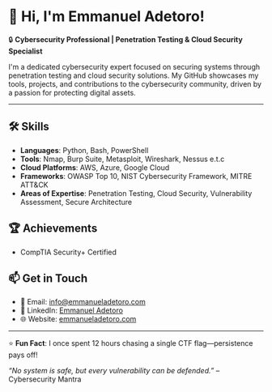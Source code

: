 # 👋 Hi, I'm Emmanuel Adetoro!

🔒 **Cybersecurity Professional | Penetration Testing & Cloud Security Specialist**

I'm a dedicated cybersecurity expert focused on securing systems through penetration testing and cloud security solutions. My GitHub showcases my tools, projects, and contributions to the cybersecurity community, driven by a passion for protecting digital assets.

---

## 🛠️ Skills
- **Languages**: Python, Bash, PowerShell
- **Tools**: Nmap, Burp Suite, Metasploit, Wireshark, Nessus e.t.c
- **Cloud Platforms**: AWS, Azure, Google Cloud
- **Frameworks**: OWASP Top 10, NIST Cybersecurity Framework, MITRE ATT&CK
- **Areas of Expertise**: Penetration Testing, Cloud Security, Vulnerability Assessment, Secure Architecture

## 🏆 Achievements
- CompTIA Security+ Certified


## 📫 Get in Touch
- 📧 Email: [info@emmanueladetoro.com](mailto:info@emmanueladetoro.com)
- 🔗 LinkedIn: [Emmanuel Adetoro](https://www.linkedin.com/in/emmanuel-adetoro/)
- 🌐 Website: [emmanueladetoro.com](https://emmanueladetoro.com)

---

⭐ **Fun Fact**: I once spent 12 hours chasing a single CTF flag—persistence pays off!

*“No system is safe, but every vulnerability can be defended.”* – Cybersecurity Mantra

<!--
**ademto/ademto** is a ✨ _special_ ✨ repository because its `README.md` (this file) appears on your GitHub profile.

Here are some ideas to get you started:

- 🔭 I’m currently working on ...
- 🌱 I’m currently learning ...
- 👯 I’m looking to collaborate on ...
- 🤔 I’m looking for help with ...
- 💬 Ask me about ...
- 📫 How to reach me: ...
- 😄 Pronouns: ...
- ⚡ Fun fact: ...
-->
